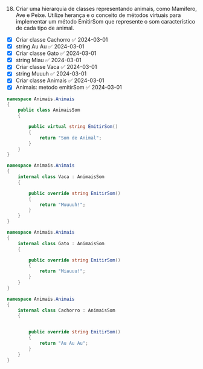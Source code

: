 18. Criar uma hierarquia de classes representando animais, como Mamifero, Ave e Peixe. Utilize herança e o conceito de métodos virtuais para implementar um método EmitirSom que represente o som característico de cada tipo de animal.

- [x] Criar classe Cachorro ✅ 2024-03-01
- [x] string Au Au ✅ 2024-03-01
- [x] Criar classe Gato ✅ 2024-03-01
- [x] string Miau ✅ 2024-03-01
- [x] Criar classe Vaca ✅ 2024-03-01
- [x] string Muuuh ✅ 2024-03-01
- [x] Criar classe Animais ✅ 2024-03-01
- [x] Animais: metodo emitirSom ✅ 2024-03-01

```C#
namespace Animais.Animais
{
    public class AnimaisSom
    {

        public virtual string EmitirSom() 
        {
            return "Som de Animal";
        }
    }
}

```

```C#
namespace Animais.Animais
{
    internal class Vaca : AnimaisSom
    {

        public override string EmitirSom()
        {
            return "Muuuuh!";
        }
    }
}

```

```C#
namespace Animais.Animais
{
    internal class Gato : AnimaisSom
    {

        public override string EmitirSom()
        {
            return "Miauuu!";
        }
    }
}

```

```C#
namespace Animais.Animais
{
    internal class Cachorro : AnimaisSom
    {


        public override string EmitirSom()
        {
            return "Au Au Au";
        }
    }
}

```